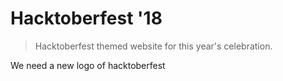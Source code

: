 # Hacktoberfest '18

> Hacktoberfest themed website for this year's celebration.

We need a new logo of hacktoberfest
